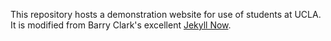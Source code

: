 This repository hosts a demonstration website for use of students at UCLA. It is modified from Barry Clark's excellent [Jekyll Now](https://www.jekyllnow.com/). 
